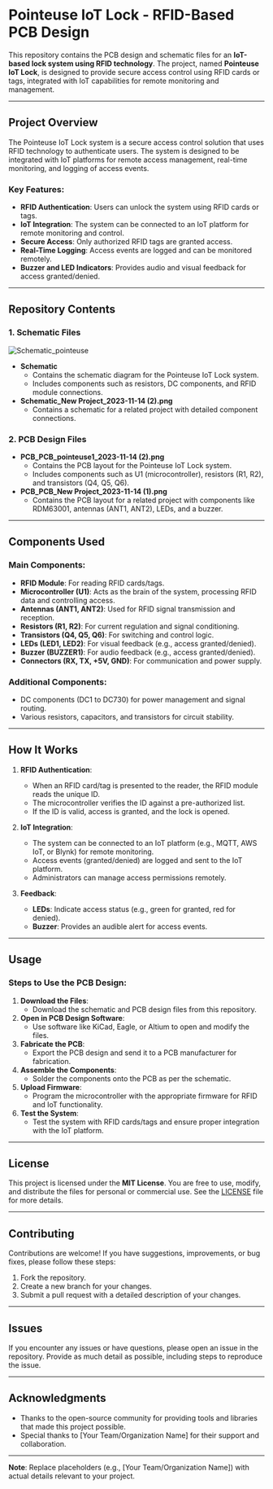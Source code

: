 # Pointeuse IoT Lock - RFID-Based PCB Design

This repository contains the PCB design and schematic files for an **IoT-based lock system using RFID technology**. The project, named **Pointeuse IoT Lock**, is designed to provide secure access control using RFID cards or tags, integrated with IoT capabilities for remote monitoring and management.

---

## Project Overview

The Pointeuse IoT Lock system is a secure access control solution that uses RFID technology to authenticate users. The system is designed to be integrated with IoT platforms for remote access management, real-time monitoring, and logging of access events.

### Key Features:
- **RFID Authentication**: Users can unlock the system using RFID cards or tags.
- **IoT Integration**: The system can be connected to an IoT platform for remote monitoring and control.
- **Secure Access**: Only authorized RFID tags are granted access.
- **Real-Time Logging**: Access events are logged and can be monitored remotely.
- **Buzzer and LED Indicators**: Provides audio and visual feedback for access granted/denied.

---

## Repository Contents

### 1. **Schematic Files**
  ![Schematic_pointeuse](Schematic%2.png)
   - **Schematic**
     - Contains the schematic diagram for the Pointeuse IoT Lock system.
     - Includes components such as resistors, DC components, and RFID module connections.
   - **Schematic_New Project_2023-11-14 (2).png**
     - Contains a schematic for a related project with detailed component connections.

### 2. **PCB Design Files**
   - **PCB_PCB_pointeuse1_2023-11-14 (2).png**
     - Contains the PCB layout for the Pointeuse IoT Lock system.
     - Includes components such as U1 (microcontroller), resistors (R1, R2), and transistors (Q4, Q5, Q6).
   - **PCB_PCB_New Project_2023-11-14 (1).png**
     - Contains the PCB layout for a related project with components like RDM63001, antennas (ANT1, ANT2), LEDs, and a buzzer.

---

## Components Used

### Main Components:
- **RFID Module**: For reading RFID cards/tags.
- **Microcontroller (U1)**: Acts as the brain of the system, processing RFID data and controlling access.
- **Antennas (ANT1, ANT2)**: Used for RFID signal transmission and reception.
- **Resistors (R1, R2)**: For current regulation and signal conditioning.
- **Transistors (Q4, Q5, Q6)**: For switching and control logic.
- **LEDs (LED1, LED2)**: For visual feedback (e.g., access granted/denied).
- **Buzzer (BUZZER1)**: For audio feedback (e.g., access granted/denied).
- **Connectors (RX, TX, +5V, GND)**: For communication and power supply.

### Additional Components:
- DC components (DC1 to DC730) for power management and signal routing.
- Various resistors, capacitors, and transistors for circuit stability.

---

## How It Works

1. **RFID Authentication**:
   - When an RFID card/tag is presented to the reader, the RFID module reads the unique ID.
   - The microcontroller verifies the ID against a pre-authorized list.
   - If the ID is valid, access is granted, and the lock is opened.

2. **IoT Integration**:
   - The system can be connected to an IoT platform (e.g., MQTT, AWS IoT, or Blynk) for remote monitoring.
   - Access events (granted/denied) are logged and sent to the IoT platform.
   - Administrators can manage access permissions remotely.

3. **Feedback**:
   - **LEDs**: Indicate access status (e.g., green for granted, red for denied).
   - **Buzzer**: Provides an audible alert for access events.

---

## Usage

### Steps to Use the PCB Design:
1. **Download the Files**:
   - Download the schematic and PCB design files from this repository.
2. **Open in PCB Design Software**:
   - Use software like KiCad, Eagle, or Altium to open and modify the files.
3. **Fabricate the PCB**:
   - Export the PCB design and send it to a PCB manufacturer for fabrication.
4. **Assemble the Components**:
   - Solder the components onto the PCB as per the schematic.
5. **Upload Firmware**:
   - Program the microcontroller with the appropriate firmware for RFID and IoT functionality.
6. **Test the System**:
   - Test the system with RFID cards/tags and ensure proper integration with the IoT platform.

---

## License

This project is licensed under the **MIT License**. You are free to use, modify, and distribute the files for personal or commercial use. See the [LICENSE](LICENSE) file for more details.

---

## Contributing

Contributions are welcome! If you have suggestions, improvements, or bug fixes, please follow these steps:
1. Fork the repository.
2. Create a new branch for your changes.
3. Submit a pull request with a detailed description of your changes.

---

## Issues

If you encounter any issues or have questions, please open an issue in the repository. Provide as much detail as possible, including steps to reproduce the issue.

---

## Acknowledgments

- Thanks to the open-source community for providing tools and libraries that made this project possible.
- Special thanks to [Your Team/Organization Name] for their support and collaboration.

---

**Note**: Replace placeholders (e.g., [Your Team/Organization Name]) with actual details relevant to your project.
